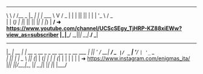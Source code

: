 __   __         _____      _
\ \ / /__  _   |_   _|   _| |__   ___
 \ V / _ \| | | || || | | | '_ \ / _ \
  | | (_) | |_| || || |_| | |_) |  __/	➜ https://www.youtube.com/channel/UCScSEgy_TjHRP-KZ88xiEWw?view_as=subscriber
  |_|\___/ \__,_||_| \__,_|_.__/ \___|





 ___           _
|_ _|_ __  ___| |_ __ _  __ _ _ __ __ _ _ __ ___
 | || '_ \/ __| __/ _` |/ _` | '__/ _` | '_ ` _ \
 | || | | \__ \ || (_| | (_| | | | (_| | | | | | |  ➜ https://www.instagram.com/enigmas_ita/
|___|_| |_|___/\__\__,_|\__, |_|  \__,_|_| |_| |_|
                        |___/


